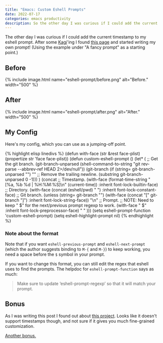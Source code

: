```yaml
---
title: "Emacs: Custom Eshell Prompts"
date: 2022-07-17
categories: emacs productivity
description: So the other day I was curious if I could add the current timestamp to my eshell prompt.
---
```


The other day I was curious if I could add the current timestamp to my eshell
prompt. After some [Kagi](https://kagi.com/)'ing I found [this
page](https://www.emacswiki.org/emacs/EshellPrompt) and started writing my own
prompt! (Using the example under "A fancy prompt" as a starting point.)

## Before

{% include image.html name="eshell-prompt/before.png" alt="Before." width="500" %}

## After

{% include image.html name="eshell-prompt/after.png" alt="After." width="500" %}

## My Config

Here's my config, which you can use as a jumping-off point.

{% highlight elisp linedivs %}
(defun with-face (str &rest face-plist)
  (propertize str 'face face-plist))
(defun custom-eshell-prompt ()
  (let* (
         ;; Get the git branch.
         (git-branch-unparsed
          (shell-command-to-string "git rev-parse --abbrev-ref HEAD 2>/dev/null"))
         (git-branch
          (if (string= git-branch-unparsed "")
              ""
            ;; Remove the trailing newline.
            (substring git-branch-unparsed 0 -1)))
         )
    (concat
     ;; Timestamp.
     (with-face
      (format-time-string "[%a, %b %d | %H:%M:%S]\n" (current-time))
      :inherit font-lock-builtin-face)
     ;; Directory.
     (with-face (concat (eshell/pwd) " ") :inherit font-lock-constant-face)
     ;; Git branch.
     (unless (string= git-branch "")
       (with-face (concat "[" git-branch "]") :inherit font-lock-string-face))
     "\n"
     ;; Prompt.
     ;; NOTE: Need to keep " $" for the next/previous prompt regexp to work.
     (with-face " $" :inherit font-lock-preprocessor-face)
     " "
     )))
(setq eshell-prompt-function 'custom-eshell-prompt)
(setq eshell-highlight-prompt nil)
{% endhighlight %}

### Note about the format

Note that if you want `eshell-previous-prompt` and `eshell-next-prompt` (which
the author suggests binding to `M-{` and `M-}`) to keep working, you need a
space before the `$` symbol in your prompt.

If you want to change this format, you can still edit the regex that eshell uses
to find the prompts. The helpdoc for `eshell-prompt-function` says as much:

> Make sure to update ‘eshell-prompt-regexp’ so that it will match your prompt.

## Bonus

As I was writing this post I found out about [this
project](https://github.com/zwild/eshell-prompt-extras). Looks like it doesn't
support timestamps though, and not sure if it gives you much fine-grained
customization.

[Another bonus.](https://www.reddit.com/r/emacs/comments/6f0rkz/my_fancy_eshell_prompt/)
